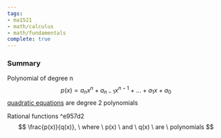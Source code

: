 ```yaml
---
tags:
- ma1521
- math/calculus
- math/fundamentals
complete: true
---
```

### Summary
Polynomial of degree n
$$
p(x)=a_{n}x^n+a_{n-1}x^{n-1}+\dots+a_{1}x+a_{0}
$$
[quadratic equations](/labyrinth/notes/math/math_fundementals/quadratic_equations) are degree 2 polynomials

Rational functions ^e957d2
$$
\frac{p(x)}{q(x)}, \ where \ p(x) \ and \ q(x) \ are \ polynomials
$$